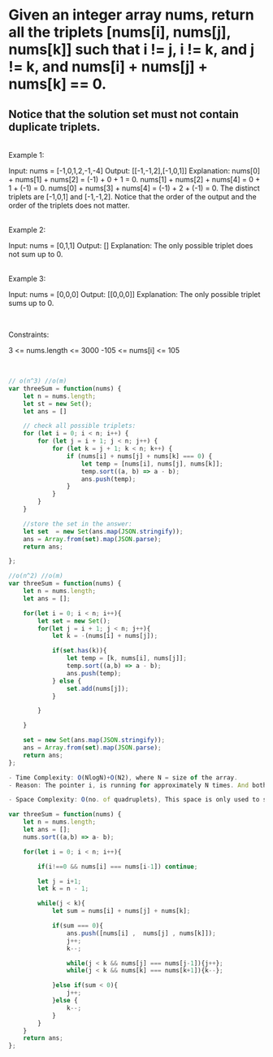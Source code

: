 # Given an integer array nums, return all the triplets [nums[i], nums[j], nums[k]] such that i != j, i != k, and j != k, and nums[i] + nums[j] + nums[k] == 0.

## Notice that the solution set must not contain duplicate triplets.

 
<br>
Example 1:

Input: nums = [-1,0,1,2,-1,-4]
Output: [[-1,-1,2],[-1,0,1]]
Explanation: 
nums[0] + nums[1] + nums[2] = (-1) + 0 + 1 = 0.
nums[1] + nums[2] + nums[4] = 0 + 1 + (-1) = 0.
nums[0] + nums[3] + nums[4] = (-1) + 2 + (-1) = 0.
The distinct triplets are [-1,0,1] and [-1,-1,2].
Notice that the order of the output and the order of the triplets does not matter.

<br>
Example 2:

Input: nums = [0,1,1]
Output: []
Explanation: The only possible triplet does not sum up to 0.

<br>
Example 3:

Input: nums = [0,0,0]
Output: [[0,0,0]]
Explanation: The only possible triplet sums up to 0.

<br>
 

Constraints:

3 <= nums.length <= 3000
-105 <= nums[i] <= 105

<br>

```js
// o(n^3) //o(m)
var threeSum = function(nums) {
    let n = nums.length;
    let st = new Set();
    let ans = []

    // check all possible triplets:
    for (let i = 0; i < n; i++) {
        for (let j = i + 1; j < n; j++) {
            for (let k = j + 1; k < n; k++) {
                if (nums[i] + nums[j] + nums[k] === 0) {
                    let temp = [nums[i], nums[j], nums[k]];
                    temp.sort((a, b) => a - b);
                    ans.push(temp);
                }
            }
        }
    }

    //store the set in the answer:
    let set  = new Set(ans.map(JSON.stringify));
    ans = Array.from(set).map(JSON.parse);
    return ans;

};

```

```js
//o(n^2) //o(m)
var threeSum = function(nums) {
    let n = nums.length;
    let ans = [];

    for(let i = 0; i < n; i++){
        let set = new Set();
        for(let j = i + 1; j < n; j++){
            let k = -(nums[i] + nums[j]);

            if(set.has(k)){
                let temp = [k, nums[i], nums[j]];
                temp.sort((a,b) => a - b);
                ans.push(temp);
            } else {
                set.add(nums[j]);
            }

        }

    }

    set = new Set(ans.map(JSON.stringify));
    ans = Array.from(set).map(JSON.parse);
    return ans;
};

```

```js
- Time Complexity: O(NlogN)+O(N2), where N = size of the array.
- Reason: The pointer i, is running for approximately N times. And both the pointers j and k combined can run for approximately N times including the operation of skipping duplicates. So the total time complexity will be O(N2).

- Space Complexity: O(no. of quadruplets), This space is only used to store the answer. We are not using any extra space to solve this problem. So, from that perspective, space complexity can be written as O(1).

var threeSum = function(nums) {
    let n = nums.length;
    let ans = [];
    nums.sort((a,b) => a- b);

    for(let i = 0; i < n; i++){

        if(i!==0 && nums[i] === nums[i-1]) continue;

        let j = i+1;
        let k = n - 1;

        while(j < k){
            let sum = nums[i] + nums[j] + nums[k];

            if(sum === 0){
                ans.push([nums[i] ,  nums[j] , nums[k]]);
                j++;
                k--;

                while(j < k && nums[j] === nums[j-1]){j++};
                while(j < k && nums[k] === nums[k+1]){k--};

            }else if(sum < 0){
                j++;
            }else {
                k--;
            }
        }
    }
    return ans;
};
```
